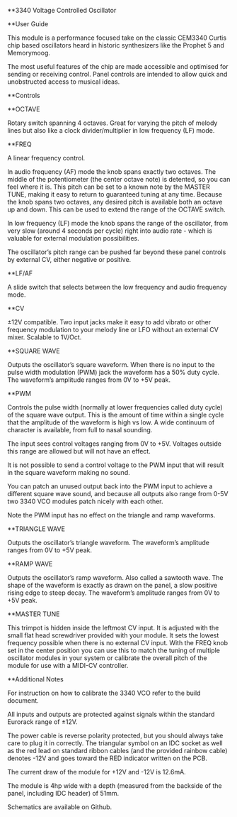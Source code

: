 **3340 Voltage Controlled Oscillator

**User Guide

This module is a performance focused take on the classic CEM3340 Curtis chip based oscillators heard in historic synthesizers like the Prophet 5 and Memorymoog.

The most useful features of the chip are made accessible and optimised for sending or receiving control. Panel controls are intended to allow quick and unobstructed access to musical ideas.


**Controls

**OCTAVE

Rotary switch spanning 4 octaves. Great for varying the pitch of melody lines but also like a clock divider/multiplier in low frequency (LF) mode.


**FREQ

A linear frequency control. 

In audio frequency (AF) mode the knob spans exactly two octaves. The middle of the potentiometer (the center octave note) is detented, so you can feel where it is. This pitch can be set to a known note by the MASTER TUNE, making it easy to return to guaranteed tuning at any time. Because the knob spans two octaves, any desired pitch is available both an octave up and down. This can be used to extend the range of the OCTAVE switch.

In low frequency (LF) mode the knob spans the range of the oscillator, from very slow (around 4 seconds per cycle) right into audio rate - which is valuable for external modulation possibilities.

The oscillator’s pitch range can be pushed far beyond these panel controls by external CV, either negative or positive.



**LF/AF

A slide switch that selects between the low frequency and audio frequency mode.


**CV

±12V compatible. Two input jacks make it easy to add vibrato or other frequency modulation to your melody line or LFO without an external CV mixer. Scalable to 1V/Oct.


**SQUARE WAVE

Outputs the oscillator’s square waveform. When there is no input to the pulse width modulation (PWM) jack the waveform has a 50% duty cycle. The waveform’s amplitude ranges from 0V to +5V peak.


**PWM

Controls the pulse width (normally at lower frequencies called duty cycle) of the square wave output. This is the amount of time within a single cycle that the amplitude of the waveform is high vs low. A wide continuum of character is available, from full to nasal sounding. 

The input sees control voltages ranging from 0V to +5V. Voltages outside this range are allowed but will not have an effect. 

It is not possible to send a control voltage to the PWM input that will result in the square waveform making no sound. 

You can patch an unused output back into the PWM input to achieve a different square wave sound, and because all outputs also range from 0-5V two 3340 VCO modules patch nicely with each other.

Note the PWM input has no effect on the triangle and ramp waveforms.


**TRIANGLE WAVE

Outputs the oscillator’s triangle waveform. The waveform’s amplitude ranges from 0V to +5V peak.


**RAMP WAVE

Outputs the oscillator’s ramp waveform. Also called a sawtooth wave. The shape of the waveform is exactly as drawn on the panel, a slow positive rising edge to steep decay. The waveform’s amplitude ranges from 0V to +5V peak.




**MASTER TUNE

This trimpot is hidden inside the leftmost CV input. It is adjusted with the small flat head screwdriver provided with your module. It sets the lowest frequency possible when there is no external CV input. With the FREQ knob set in the center position you can use this to match the tuning of multiple oscillator modules in your system or calibrate the overall pitch of the module for use with a MIDI-CV controller.



**Additional Notes

For instruction on how to calibrate the 3340 VCO refer to the build document.

All inputs and outputs are protected against signals within the standard Eurorack range of ±12V.

The power cable is reverse polarity protected, but you should always take care to plug it in correctly. The triangular symbol on an IDC socket as well as the red lead on standard ribbon cables (and the provided rainbow cable) denotes -12V and goes toward the RED indicator written on the PCB.

The current draw of the module for +12V and -12V  is 12.6mA.

The module is 4hp wide with a depth (measured from the backside of the panel, including IDC header) of 51mm.

Schematics are available on Github.
